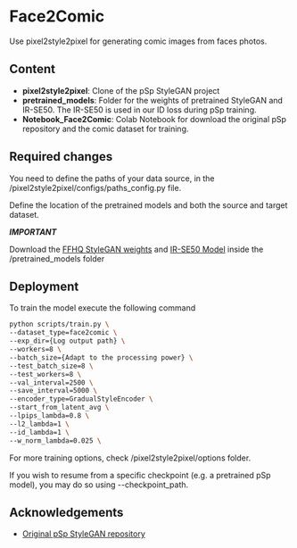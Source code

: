 
# Face2Comic

Use pixel2style2pixel for generating comic images from faces photos.



## Content

- **pixel2style2pixel**: Clone of the pSp StyleGAN project
- **pretrained_models**: Folder for the weights of pretrained StyleGAN and IR-SE50. The IR-SE50 is used in our ID loss during pSp training.
- **Notebook_Face2Comic**: Colab Notebook for download the original pSp repository and the comic dataset for training.
## Required changes

You need to define the paths of your data source, in the /pixel2style2pixel/configs/paths_config.py file.

Define the location of the pretrained models and both the source and target dataset.

***IMPORTANT***

Download the [FFHQ StyleGAN weights](https://drive.google.com/file/d/1EM87UquaoQmk17Q8d5kYIAHqu0dkYqdT/view) and [IR-SE50 Model](https://drive.google.com/file/d/1KW7bjndL3QG3sxBbZxreGHigcCCpsDgn/view) inside the /pretrained_models folder
## Deployment

To train the model execute the following command

```bash
python scripts/train.py \
--dataset_type=face2comic \
--exp_dir={Log output path} \
--workers=8 \
--batch_size={Adapt to the processing power} \
--test_batch_size=8 \
--test_workers=8 \
--val_interval=2500 \
--save_interval=5000 \
--encoder_type=GradualStyleEncoder \
--start_from_latent_avg \
--lpips_lambda=0.8 \
--l2_lambda=1 \
--id_lambda=1 \
--w_norm_lambda=0.025 \
```

For more training options, check /pixel2style2pixel/options folder.

If you wish to resume from a specific checkpoint (e.g. a pretrained pSp model), you may do so using --checkpoint_path.
## Acknowledgements

 - [Original pSp StyleGAN repository](https://github.com/eladrich/pixel2style2pixel)